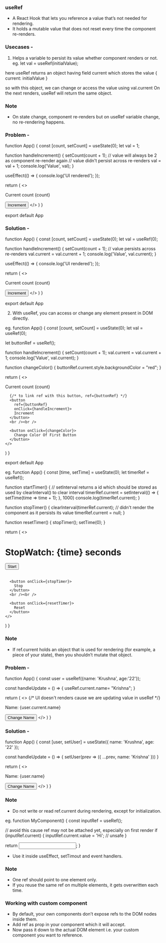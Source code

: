 ### useRef ###
- A React Hook that lets you reference a value that’s not needed for rendering.
- It holds a mutable value that does not reset every time the component re-renders.

### Usecases -
1. Helps a variable to persist its value whether component renders or not.
eg.
let val = useRef(initialValue);

here useRef returns an object having field current which stores the value
{
  current: initialValue
}

so with this object, we can change or access the value using val.current
On the next renders, useRef will return the same object.

### Note
- On state change, component re-renders but on useRef variable change, no re-rendering happens.

### Problem -
function App() {
  const [count, setCount] = useState(0);
  let val = 1;

  function handleIncrement() {
    setCount(count + 1);
    // value will always be 2 as component re-render again
    // value didn't persist across re-renders
    val = val + 1; 
    console.log('Value', val);
  }

  useEffect(() => {
    console.log('UI rendered');
  });

  return (
    <>
      <p>Current count {count}</p>
      <button onClick={handleIncrement}>Increment</button>
    </>
  )
}

export default App

### Solution -
function App() {
  const [count, setCount] = useState(0);
  let val = useRef(0);

  function handleIncrement() {
    setCount(count + 1);
    // value persists across re-renders
    val.current = val.current + 1;
    console.log('Value', val.current);
  }

  useEffect(() => {
    console.log('UI rendered');
  });

  return (
    <>
      <p>Current count {count}</p>
      <button onClick={handleIncrement}>Increment</button>
    </>
  )
}

export default App

2. With useRef, you can access or change any element present in DOM directly.

eg.
function App() {
  const [count, setCount] = useState(0);
  let val = useRef(0);

  let buttonRef = useRef();

  function handleIncrement() {
    setCount(count + 1);
    val.current = val.current + 1;
    console.log('Value', val.current);
  }

  function changeColor() {
    buttonRef.current.style.backgroundColor = "red";
  }

  return (
    <>
      <p>Current count {count}</p>

      {/* to link ref with this button, ref={buttonRef} */}
      <button
        ref={buttonRef}
        onClick={handleIncrement}>
        Increment
      </button>
      <br /><br />

      <button onClick={changeColor}>
        Change Color Of First Button
      </button>
    </>
  )
}

export default App

eg.
function App() {
  const [time, setTime] = useState(0);
  let timerRef = useRef();

  function startTimer() {
    // setInterval returns a id which should be stored as used by clearInterval() to clear interval
    timerRef.current = setInterval(() => {
      setTime(time => time + 1);
    }, 1000)
    console.log(timerRef.current);
  }

  function stopTimer() {
    clearInterval(timerRef.current);
    // didn't render the component as it persists its value
    timerRef.current = null;
  }

  function resetTimer() {
    stopTimer();
    setTime(0);
  }

  return (
    <>
      <h1>StopWatch: {time} seconds</h1>
      <button onClick={startTimer}>
        Start
      </button>
      <br /><br />

      <button onClick={stopTimer}>
        Stop
      </button>
      <br /><br />

      <button onClick={resetTimer}>
        Reset
      </button>
    </>
  )
}

### Note
-  If ref.current holds an object that is used for rendering (for example, a piece of your state), then you shouldn’t mutate that object.

### Problem -
function App() {
  const user = useRef({name: 'Krushna', age:'22'});

  const handleUpdate = () => {
    useRef.current.name= "Krishna";
  }

  return (
    <>
      {/* UI doesn't renders cause we are updating value in useRef */}
      <p>Name: {user.current.name}</p> 
      <button onClick={handleUpdate}>Change Name</button>
    </>
  )
}

### Solution -
function App() {
  const [user, setUser] = useState({ name: 'Krushna', age: '22' });

  const handleUpdate = () => {
    setUser(prev => ({ ...prev, name: 'Krishna' }))
  }

  return (
    <>
      <p>Name: {user.name}</p>
      <button onClick={handleUpdate}>Change Name</button>
    </>
  )
}

### Note
- Do not write or read ref.current during rendering, except for initialization. 

eg.
function MyComponent() {
  const inputRef = useRef();

  // avoid this cause ref may not be attached yet, especially on first render
  if (inputRef.current) {
    inputRef.current.value = 'Hi'; // unsafe
  }

  return <input ref={inputRef} />;
}

- Use it inside useEffect, setTimout and event handlers.

### Note
- One ref should point to one element only.
- If you reuse the same ref on multiple elements, it gets overwritten each time.

### Working with custom component
- By default, your own components don’t expose refs to the DOM nodes inside them.
- Add ref as prop in your component which it will accept.
- Now pass it down to the actual DOM element i.e. your custom component you want to reference.